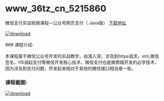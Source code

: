 # www_36tz_cn_5215860
微信支付实战视频课程—公众号网页支付（ Java版）
[下载地址](http://www.36tz.cn/article/5215860 "下载地址")
<br/></br>[![download](http://36tz.cn/muke_img/2020_10_2-81-300x158.png "下载地址")](http://www.36tz.cn/article/5215860 "下载地址")
<br/></br>### 课程介绍:<br/></br>本课程属于微信公众号开发的实战教学，由浅入深，涉及到https请求，xml,微信签名，H5调起支付等微信开发核心技术，微信支付也是微商城开发的必学技术，因为涉及到支付问题，开发起来相对于其他的微信接口相当难一些。

### 课程截图:
[![download](http://36tz.cn/muke_img/2020_10_1-86.png "下载地址")](http://www.36tz.cn/article/5215860 "下载地址")
